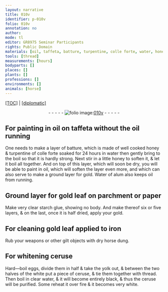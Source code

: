 ```yaml
---
layout: narrative
title: 010v
identifier: p-010v
folio: 010v
annotation: no
author:
mode: tl
editor: GR8975 Seminar Participants
rights: Public Domain
materials: [oil, taffeta, batture, turpentine, colle forte, water, honey, gold, Water of alum, gold leaf, parchment, paper, starch glue, iron, dry horse dung, ceruse, eggs, divide them in half & take the yolk out, & between the two halves of the white, clear water]
tools: [thread]
measurements: [hours]
bodyparts: []
places: []
plants: []
professions: []
environments: []
animals: [horse]
---
```


<p><a href="{{ site.baseurl }}/translation/">[TOC]</a> | <a href="{{ site.baseurl }}/texts/p-010v_tc/" target="_blank">[diplomatic]</a></p><div class="folio" align="center">- - - - - <a href="http://gallica.bnf.fr/ark:/12148/btv1b10500001g/f26.image" target="_blank"><img src="https://cu-mkp.github.io/2017-workshop-edition/assets/photo-icon.png" alt="folio image: " style="display:inline-block; margin-bottom:-3px;"/>010v</a> - - - - - </div>  
  

## For painting in <span class="m">oil</span> on <span class="m">taffeta</span> <span class="add">without the <span class="m">oil</span> running</span>

 
One needs to make a layer of <span class="m">batture</span>, which is made <span class="del">of well cooked honey & <span class="m">turpentine</span></span> of <span class="m">colle forte</span> soaked for 24 <span class="ms">hours</span> in <span class="m">water</span> then gently bring to the boil so that it is hardly strong. Next stir in a little <span class="m">honey</span> to soften it, & let it boil all together. And on top of this layer, which will soon be dry, you will be able to paint in <span class="m">oil</span>, which will soften the layer even more, and which can also serve to make a ground layer for <span class="m">gold</span>. <span class="m">Water of alum</span> also keeps <span class="m">oil</span> from running.
 
 
  

## Ground layer for <span class="m">gold leaf</span> on <span class="m">parchment</span> or <span class="m">paper</span>

 
Make very clear <span class="m">starch glue</span>, showing no body. And make thereof six or five layers, & on the last, once it is half dried, apply your <span class="m">gold</span>.
 
 
  

## For cleaning <span class="m">gold leaf</span> applied to <span class="m">iron</span>

 
Rub your weapons or other gilt objects with <span class="m">dry <span class="al">horse</span> dung</span>.
 
 
  

## For whitening <span class="m">ceruse</span>

 
Hard—boil <span class="m">eggs, divide them in half & take the yolk out, & between the two halves of the white</span> put a piece of <span class="m">ceruse</span>, & tie them together with <span class="tl">thread</span>. Then boil in <span class="m">clear water</span>, & it will become entirely black, & thus the <span class="m">ceruse</span> will be purified. Some reheat it over fire & it becomes very white.
 
